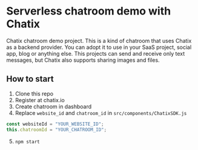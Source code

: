 # Serverless chatroom demo with Chatix

Chatix chatroom demo project. This is a kind of chatroom that uses Chatix as a backend provider. You can adopt it to use in your SaaS project, social app, blog or anything else. This projects can send and receive only text messages, but Chatix also supports sharing images and files.

## How to start
1. Clone this repo
2. Register at chatix.io
3. Create chatroom in dashboard
4. Replace `website_id` and `chatroom_id` in `src/components/ChatixSDK.js`
```js
const websiteId = "YOUR_WEBSITE_ID";
this.chatroomId = "YOUR_CHATROOM_ID";
```
5. `npm start`

